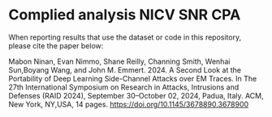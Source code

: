 # Complied analysis NICV  SNR  CPA
 
When reporting results that use the dataset or code in this repository, please cite the paper below:

Mabon Ninan, Evan Nimmo, Shane Reilly, Channing Smith, Wenhai Sun,Boyang Wang, and John M. Emmert. 2024. A Second Look at the Portability of Deep Learning Side-Channel Attacks over EM Traces. In The 27th International Symposium on Research in Attacks, Intrusions and Defenses (RAID 2024), September 30–October 02, 2024, Padua, Italy. ACM, New York, NY,USA, 14 pages. https://doi.org/10.1145/3678890.3678900
